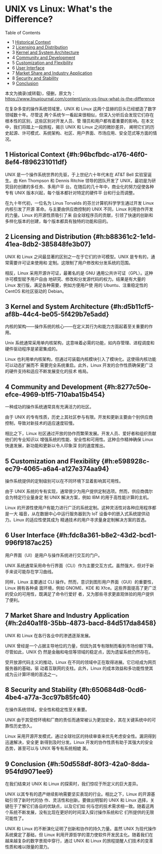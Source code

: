# UNIX vs Linux: What's the Difference?


<div class="ox-hugo-toc toc has-section-numbers">

<div class="heading">Table of Contents</div>

- <span class="section-num">1</span> [Historical Context](#h:96bcfbdc-a176-46f0-8ef4-f896231011df)
- <span class="section-num">2</span> [Licensing and Distribution](#h:b88361c2-1e1d-41ea-8db2-385848fe3b07)
- <span class="section-num">3</span> [Kernel and System Architecture](#h:d5b11cf5-af8b-44c4-be05-5f429b7e5add)
- <span class="section-num">4</span> [Community and Development](#h:8277c50e-efce-4969-b1f5-710aba15b454)
- <span class="section-num">5</span> [Customization and Flexibility](#h:e598928c-ec79-4065-a6a4-a127e374aa94)
- <span class="section-num">6</span> [User Interface](#h:fdc8a361-b8e2-43d2-bcd1-996f9187ac25)
- <span class="section-num">7</span> [Market Share and Industry Application](#h:2d40a1f8-35bb-4873-bacd-84d517da8458)
- <span class="section-num">8</span> [Security and Stability](#h:650684d8-0cd6-4be4-a77a-3cc97b85fc40)
- <span class="section-num">9</span> [Conclusion](#h:50d558df-80f3-42a0-8dda-954fd9071ee9)

</div>
<!--endtoc-->


本文为摘录(或转载)，侵删，原文为： https://www.linuxjournal.com/content/unix-vs-linux-what-is-the-difference

在复杂多变的操作系统领域里，UNIX 和 Linux 这两个显赫的巨头已经塑造了数字领域数十年。尽管这
两个系统乍一看起来很相似，但深入分析后会发现它们存在根本性的区别，这些区别对开发人员、管
理员和用户都有着重要的影响。在本文中，我们将踏上一段旅程，揭示 UNIX 和 Linux 之间的微妙差异，
阐明它们的历史起源、许可模式、系统架构、社区、用户界面、市场应用、安全范式等方面的情况。


## <span class="section-num">1</span> Historical Context {#h:96bcfbdc-a176-46f0-8ef4-f896231011df}

UNIX 是一个操作系统世界的先驱，于上世纪六十年代末在 AT&amp;T Bell 实验室诞生。由 Ken
Thompson 和 Dennis Ritchie 领导的团队开发了 UNIX，最初是为研究目的创建的多任务、多用户平
台。在随后的几十年中，商业化的努力促使各种专有 UNIX 版本兴起，每个版本都针对特定的硬件平
台和行业而调整。

在九十年代初，一位名为 Linus Torvalds 的芬兰计算机科学学生通过开发 Linux 内核引发了开源
革命。与主要由供应商控制的 UNIX 不同，Linux 利用协作开发的力量。Linux 的开源性质吸引了来
自全球程序员的贡献，引领了快速的创新和多样化版本的创建，每个版本都具有独特的功能和目的。


## <span class="section-num">2</span> Licensing and Distribution {#h:b88361c2-1e1d-41ea-8db2-385848fe3b07}

UNIX 和 Linux 之间最显著的区别之一在于它们的许可模型。UNIX 是专有的，通常需要许可证来使用和
定制。这限制了用户修改和分发系统的范围。

相反，Linux 采用开源许可证，最著名的是 GNU 通用公共许可证（GPL）。这种许可模型赋予用户自由
地研究、修改和分发源代码的权力。结果是有大量的 Linux 发行版，满足各种需要，例如方便用户使
用的 Ubuntu、注重稳定性的 CentOS 和社区驱动的 Debian。


## <span class="section-num">3</span> Kernel and System Architecture {#h:d5b11cf5-af8b-44c4-be05-5f429b7e5add}

内核的架构——操作系统的核心——在定义其行为和能力方面起着至关重要的作用。

Unix 系统通常采用单内核架构，这意味着必需的功能，如内存管理、进程调度和硬件驱动程序是紧密集成的。

Linux 也利用单内核架构，但通过可装载内核模块引入了模块化。这使得内核功能可以动态扩展而不
需要完全系统重启。此外，Linux 开发的合作性质确保更广泛的硬件支持和适应不断发展变化的技术
格局。


## <span class="section-num">4</span> Community and Development {#h:8277c50e-efce-4969-b1f5-710aba15b454}

一种成功的操作系统通常具有充满活力的社区。

由于 UNIX 的专有性质，历史上其社区参与有限。开发和更新主要由个别供应商控制，导致对新技术的适应速度较慢。

相比之下，Linux 社区通过开放的协作而繁荣发展。开发人员、爱好者和组织贡献他们的专业知识以
增强系统的性能、安全性和可用性。这种合作精神确保 Linux 快速发展，新功能和更新以令人印象深
刻的速度推出。


## <span class="section-num">5</span> Customization and Flexibility {#h:e598928c-ec79-4065-a6a4-a127e374aa94}

操作系统提供的定制级别可以在不同环境下显着影响其可用性。

由于 UNIX 系统的专有实现，通常很少为用户提供定制选项。然而，供应商偶尔会为特定行业量身定
制 UNIX 解决方案，例如 IBM 的用于高性能计算的主机。

Linux 的开源性使用户有能力进行广泛的系统定制。这种灵活性对各种应用程序都是一大
福音，从在数据中心中运行服务器到为 IoT 设备中的嵌入式系统提供动力。Linux 的适应性使其成为
精通技术的用户寻求量身定制解决方案的首选。


## <span class="section-num">6</span> User Interface {#h:fdc8a361-b8e2-43d2-bcd1-996f9187ac25}

用户界面（UI）是用户与操作系统进行交互的门户。

UNIX 系统通常采用命令行界面（CLI）作为主要交互方式。虽然强大，但对于新手来说可能存在学习曲线。

同样，Linux 主要通过 CLI 操作。然而，意识到图形用户界面（GUI）的重要性，Linux 拥有各种桌
面环境，例如 GNOME、KDE 和 Xfce。这些界面提高了更广泛的受众的可用性，既满足了命令行爱好
者，又为那些寻求更直观体验的用户提供了便利。


## <span class="section-num">7</span> Market Share and Industry Application {#h:2d40a1f8-35bb-4873-bacd-84d517da8458}

UNIX 和 Linux 在各行各业中的渗透逐渐发展。

UNIX 曾经是一个占据主导地位的力量，但因为其专有限制而看到市场份额下降。尽管如此，UNIX 仍
然是金融和电信等领域的稳定点，因为遗留系统仍然存在。

受开放源代码主义的推动，Linux 在不同的领域中正在取得进展。它已经成为网页服务器的基础，驱
动着互联网的支柱。此外，Linux 的成本效益和多功能性使其成为云计算环境的首选之一。


## <span class="section-num">8</span> Security and Stability {#h:650684d8-0cd6-4be4-a77a-3cc97b85fc40}

在操作系统领域，安全性和稳定性至关重要。

UNIX 由于其受控环境和厂商的责任而通常被认为更加安全，其在关键系统中的可靠性历史悠久。

Linux 采用开源开发模式，通过全球社区的持续审查来优先考虑安全性。漏洞得到迅速解决，安全更
新得到及时分发。Linux 开发的协作性质有助于其强大的安全态势，甚至可以与 UNIX 等专有系统相媲
美。


## <span class="section-num">9</span> Conclusion {#h:50d558df-80f3-42a0-8dda-954fd9071ee9}

在我们结束对 UNIX 和 Linux 的探索时，我们惊叹于所定义的巨大差异。

UNIX 以其专有的遗产继续影响需要坚实表现的行业。相比之下，Linux 的开源基础引领了新时代的协
作、灵活性和创新。要做出明智的 UNIX 和 Linux 选择，关键在于了解它们各自的优缺点，以及它们如
何与您的技术需求相一致。随着这两个系统不断发展，没有比现在更好的时间深入探讨操作系统和它
们所提供的无限可能性了。

UNIX 和 Linux 的不断演化证明了创新和协作的持久力量。虽然 UNIX 为现代操作系统奠定了基础，但
Linux 利用开源哲学的潜力使软件开发民主化。随着我们在越来越复杂的数字景观中穿行，通过 UNIX
和 Linux 的旅程提醒人们技术的变革性质和难以限量的潜力。

